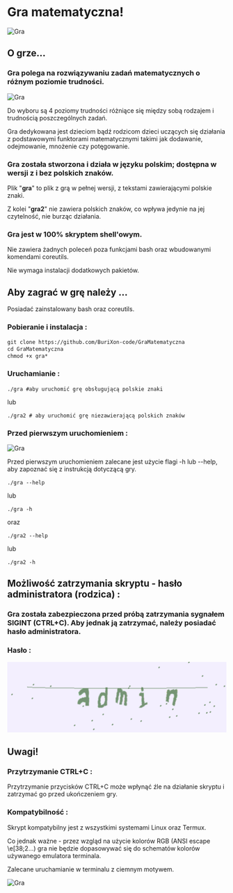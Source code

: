 # Gra matematyczna!
![Gra](/tree/Zdjęcia/GraMatematyczna3.png)

## O grze...

### Gra polega na rozwiązywaniu zadań matematycznych o różnym poziomie trudności.
![Gra](/tree/Zdjęcia/GraMatematyczna2.png)

Do wyboru są 4 poziomy trudności różniące się między sobą rodzajem i trudnością poszczególnych zadań.

Gra dedykowana jest dzieciom bądź rodzicom dzieci uczących się działania z podstawowymi funktorami matematycznymi takimi jak dodawanie, odejmowanie, mnożenie czy potęgowanie.

### Gra została stworzona i działa w języku **polskim**; dostępna w wersji z i bez polskich znaków.

Plik "**gra**" to plik z grą w pełnej wersji, z tekstami zawierającymi polskie znaki.

Z kolei "**gra2**" nie zawiera polskich znaków, co wpływa jedynie na jej czytelność, nie burząc działania.

### Gra jest w 100% skryptem shell'owym.

Nie zawiera żadnych poleceń poza funkcjami bash oraz wbudowanymi komendami coreutils.

Nie wymaga instalacji dodatkowych pakietów.

## Aby zagrać w grę należy ...

Posiadać zainstalowany bash oraz coreutils.

### Pobieranie i instalacja :

```
git clone https://github.com/BuriXon-code/GraMatematyczna
cd GraMatematyczna
chmod +x gra*
```
### Uruchamianie :
```
./gra #aby uruchomić grę obsługującą polskie znaki
```
lub
```
./gra2 # aby uruchomić grę niezawierającą polskich znaków
```

### Przed pierwszym uruchomieniem :
![Gra](/tree/Zdjęcia/GraMatematyczna1.png)

Przed pierwszym uruchomieniem zalecane jest użycie flagi -h lub --help, aby zapoznać się z instrukcją dotyczącą gry.
```
./gra --help
```
lub 
```
./gra -h
```
oraz 
```
./gra2 --help
```
lub 
```
./gra2 -h
```

## Możliwość zatrzymania skryptu - hasło administratora (rodzica) :
### Gra została zabezpieczona przed próbą zatrzymania sygnałem SIGINT (CTRL+C). Aby jednak ją zatrzymać, należy posiadać hasło administratora.
### Hasło :
![Hasło administratorskie](/tree/Zdjęcia/captcha.png)

## Uwagi!
### Przytrzymanie CTRL+C :
Przytrzymanie przycisków CTRL+C może wpłynąć źle na działanie skryptu i zatrzymać go przed ukończeniem gry.

### Kompatybilność :
Skrypt kompatybilny jest z wszystkimi systemami Linux oraz Termux.

Co jednak ważne - przez wzgląd na użycie kolorów RGB (ANSI escape \e[38;2...) gra nie będzie dopasowywać się do schematów kolorów używanego emulatora terminala.

Zalecane uruchamianie w terminalu z ciemnym motywem.

![Gra](/tree/Zdjęcia/GraMatematyczna0.png)

